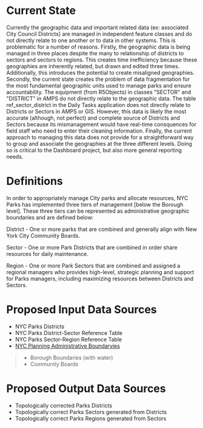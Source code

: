 # Current State
Currently the geographic data and important related data (ex: associated City Council Districts) are managed in independent feature classes and do not directly relate to one another or to data in other systems. This is problematic for a number of reasons. Firstly, the geographic data is being managed in three places despite the many to relationship of districts to sectors and sectors to regions. This creates time inefficiency because these geographies are inherently related, but drawn and edited three times. Additionally, this introduces the potential to create misaligned geographies. Secondly, the current state creates the problem of data fragmentation for the most fundamental geographic units used to manage parks and ensure accountability. The equipment (from R5Objects) in classes "SECTOR" and "DISTRICT" in AMPS do not directly relate to the geographic data. The table ref_sector_district in the Daily Tasks application does not directly relate to Districts or Sectors in AMPS or GIS. However, this data is likely the most accurate (although, not perfect) and complete source of Districts and Sectors because its mismanagement would have real-time consquences for field staff who need to enter their cleaning information. Finally, the current approach to managing this data does not provide for a straightforward way to group and associate the geographies at the three different levels. Doing so is critical to the Dashboard project, but also more general reporting needs.

# Definitions
In order to appropriately manage City parks and allocate resources, NYC Parks has implemented three tiers of management [below the Borough level]. These three tiers can be represented as administrative geographic boundaries and are defined below: 

District - One or more parks that are combined and generally align with New York City Community Boards.

Sector - One or more Park Districts that are combined in order share resources for daily maintenance.

Region - One or more Park Sectors that are combined and assigned a regional managers who provides high-level, strategic planning and
support for Parks managers, including maximizing resources between Districts and Sectors.

# Proposed Input Data Sources
- NYC Parks Districts
- NYC Parks District-Sector Reference Table
- NYC Parks Sector-Region Reference Table
- [NYC Planning Administrative Boundaryies](https://www1.nyc.gov/site/planning/data-maps/open-data/districts-download-metadata.page)
>- Borough Boundaries (with water)
>- Community Boards

# Proposed Output Data Sources
- Topologically corrected Parks Districts
- Topologically correct Parks Sectors generated from Districts
- Topologically correct Parks Regions generated from Sectors
